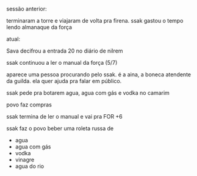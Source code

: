 sessão anterior:

terminaram a torre e viajaram de volta pra firena. ssak gastou o tempo lendo almanaque da força


atual:

Sava decifrou a entrada 20 no diário de nilrem

ssak continuou a ler o manual da força (5/7)

aparece uma pessoa procurando pelo ssak. é a aina, a boneca atendente da guilda. ela quer ajuda pra falar em público. 

ssak pede pra botarem agua, agua com gás e vodka no camarim

povo faz compras

ssak termina de ler o manual e vai pra FOR +6

ssak faz o povo beber uma roleta russa de
- agua
- agua com gás
- vodka
- vinagre
- agua do rio

